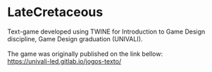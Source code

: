 # LateCretaceous
Text-game developed using TWINE for Introduction to Game Design discipline, Game Design graduation (UNIVALI).<br><br>
The game was originally published on the link bellow:<br>
https://univali-led.gitlab.io/jogos-texto/
